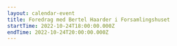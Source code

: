 ```yaml
---
layout: calendar-event
title: Foredrag med Bertel Haarder i Forsamlingshuset
startTime: 2022-10-24T18:00:00.000Z
endTime: 2022-10-24T20:00:00.000Z
---
```

